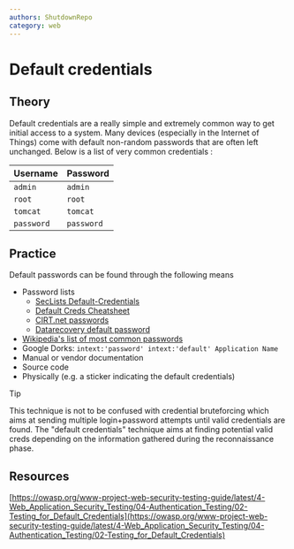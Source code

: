 ```yaml
---
authors: ShutdownRepo
category: web
---
```


# Default credentials

## Theory

Default credentials are a really simple and extremely common way to get initial access to a system. Many devices (especially in the Internet of Things) come with default non-random passwords that are often left unchanged. Below is a list of very common credentials :

| Username | Password |
| ---------- | ---------- |
| `admin` | `admin` |
| `root` | `root` |
| `tomcat` | `tomcat` |
| `password` | `password` |

## Practice

Default passwords can be found through the following means

* Password lists
    * [SecLists Default-Credentials](https://github.com/danielmiessler/SecLists/tree/master/Passwords/Default-Credentials)
    * [Default Creds Cheatsheet](https://github.com/ihebski/DefaultCreds-cheat-sheet/blob/main/DefaultCreds-Cheat-Sheet.csv)
    * [CIRT.net passwords](https://cirt.net/passwords)
    * [Datarecovery default password](https://datarecovery.com/rd/default-passwords/)
* [Wikipedia's list of most common passwords](https://en.wikipedia.org/wiki/List_of_the_most_common_passwords)
* Google Dorks: `intext:'password' intext:'default' Application Name`
* Manual or vendor documentation
* Source code
* Physically (e.g. a sticker indicating the default credentials)

> [!TIP]
> This technique is not to be confused with credential bruteforcing which aims at sending multiple login+password attempts until valid credentials are found. The "default credentials" technique aims at finding potential valid creds depending on the information gathered during the reconnaissance phase.

## Resources

[https://owasp.org/www-project-web-security-testing-guide/latest/4-Web_Application_Security_Testing/04-Authentication_Testing/02-Testing_for_Default_Credentials](https://owasp.org/www-project-web-security-testing-guide/latest/4-Web_Application_Security_Testing/04-Authentication_Testing/02-Testing_for_Default_Credentials)